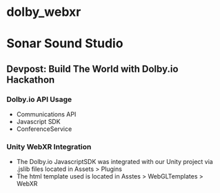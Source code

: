 # dolby_webxr

# Sonar Sound Studio

## Devpost: Build The World with Dolby.io Hackathon

### Dolby.io API Usage
- Communications API
- Javascript SDK
- ConferenceService

### Unity WebXR Integration
- The Dolby.io JavascriptSDK was integrated with our Unity project via .jslib files located in Assets > Plugins
- The html template used is located in Asstes > WebGLTemplates > WebXR

